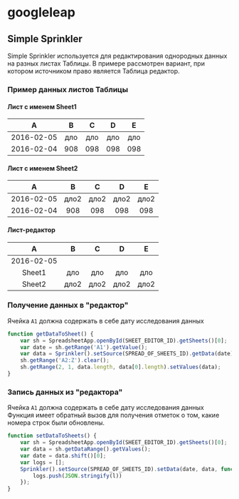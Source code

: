 # googleleap
## Simple Sprinkler
 Simple Sprinkler используется для редактирования однородных данных на разных листах Таблицы. В примере рассмотрен вариант, при котором источником право является Таблица редактор.

### Пример данных листов Таблицы
#### Лист с именем Sheet1

A          | B   | C   | D   | E
:--------: | :-: | :-: | :-: | :-:
2016-02-05 | дло | дло | дло | дло
2016-02-04 | 908 | 098 | 098 | 098

#### Лист с именем Sheet2

A          | B    | C    | D    | E
:--------: | :--: | :--: | :--: | :--:
2016-02-05 | дло2 | дло2 | дло2 | дло2
2016-02-04 | 908  | 098  | 098  | 098

#### Лист-редактор

A          | B    | C    | D    | E
:--------: | :--: | :--: | :--: | :--:
2016-02-05 |      |      |      |
Sheet1     | дло  | дло  | дло  | дло
Sheet2     | дло2 | дло2 | дло2 | дло2

### Получение данных в "редактор"
Ячейка `A1` должна содержать в себе дату исследования данных

```javascript
function getDataToSheet() {
    var sh = SpreadsheetApp.openById(SHEET_EDITOR_ID).getSheets()[0];
    var date = sh.getRange('A1').getValue();
    var data = Sprinkler().setSource(SPREAD_OF_SHEETS_ID).getData(date);
    sh.getRange('A2:Z').clear();
    sh.getRange(2, 1, data.length, data[0].length).setValues(data);
}
```

### Запись данных из "редактора"
Ячейка `A1` должна содержать в себе дату исследования данных Функция имеет обратный вызов для получения отметок о том, какие номера строк были обновлены.

```javascript
function setDataToSheets() {
    var sh = SpreadsheetApp.openById(SHEET_EDITOR_ID).getSheets()[0];
    var data = sh.getDataRange().getValues();
    var date = data.shift()[0];
    var logs = [];
    Sprinkler().setSource(SPREAD_OF_SHEETS_ID).setData(date, data, function(l) {
        logs.push(JSON.stringify(l))
    });
}
```
